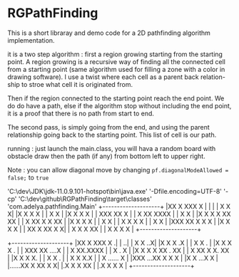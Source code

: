 # RGPathFinding

This is a short libraray and demo code for a 2D pathfinding algorithm implementation.

it is a two step algorithm :
first a region growing starting from the starting point. A region growing is a recursive way of finding all the connected cell from a starting point (same algorithm used for filling a zone with a color in drawing software). I use a twist where each cell as a parent back relation-ship to stroe what cell it is originated from.

Then if the region connected to the starting point reach the end point. We do do have a path, else if the algorithm stop without including the end point, it is a proof that there is no path from start to end.

The second pass, is simply going from the end, and using the parent relationship going back to the starting point. This list of cell is our path.

running :
just launch the main.class, 
you will hava a random board with obstacle draw
then the path (if any) from bottom left  to upper right.

Note : you can allow diagonal move by changing 
`pf.diagonalModeAllowed = false;` to `true`

'C:\dev\JDK\jdk-11.0.9.101-hotspot\bin\java.exe'  '-Dfile.encoding=UTF-8' '-cp' 'C:\dev\github\RGPathFinding\target\classes' 'com.adelya.pathfinding.Main' 
+--------------------+
|XX   X   XXX    X   |
|                    |
|       X      X    X|
|X           X  X  X |
|          X X       |
|X  X  X   X         |
|   XXX    XX      X |
|     X      XX XXXX |
|          X     X   |
|X X X X XX      XX  |
|   X    XX X X  XX  |
|X   X    X   X      |
| X          X       |
| X      X    X X    |
| X               X  |
|XXX       XX X  X X |
|X X     X       X   |
|      XX X   XX  X X|
| X X         X   XX |
| X   X X X          |
+--------------------+

+--------------------+
|XX   X   XXX    X  .|
|                  ..|
|       X      X  ..X|
|X           X  X .X |
|          X X    .  |
|X  X  X   X      .  |
|   XXX    XX  ....X |
|     X      XX.XXXX |
|          X   . X   |
|X X X X XX    . XX  |
|   X    XX X X. XX  |
|X   X    X   X.     |
| X          X .     |
| X      X    X.X    |
| X       ......  X  |
|XXX    ...XX X  X X |
|X X  ...X       X   |
|......XX X   XX  X X|
|.X X         X   XX |
|.X   X X X          |
+--------------------+
